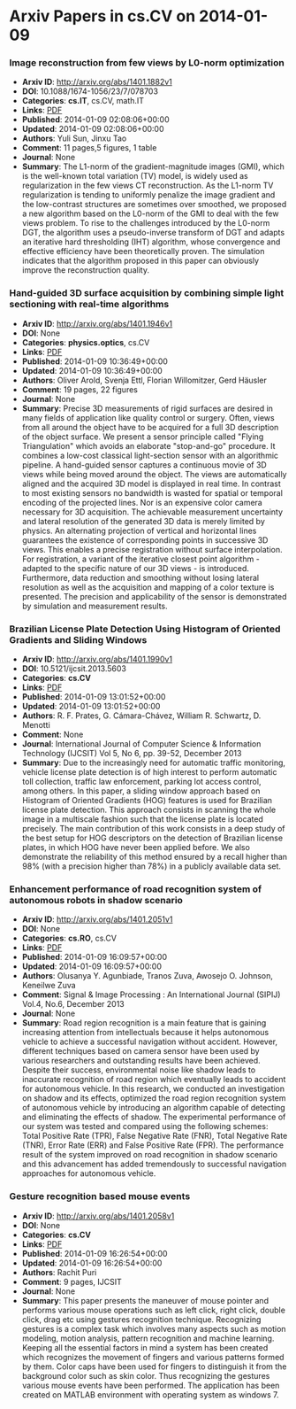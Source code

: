 # Arxiv Papers in cs.CV on 2014-01-09
### Image reconstruction from few views by L0-norm optimization
- **Arxiv ID**: http://arxiv.org/abs/1401.1882v1
- **DOI**: 10.1088/1674-1056/23/7/078703
- **Categories**: **cs.IT**, cs.CV, math.IT
- **Links**: [PDF](http://arxiv.org/pdf/1401.1882v1)
- **Published**: 2014-01-09 02:08:06+00:00
- **Updated**: 2014-01-09 02:08:06+00:00
- **Authors**: Yuli Sun, Jinxu Tao
- **Comment**: 11 pages,5 figures, 1 table
- **Journal**: None
- **Summary**: The L1-norm of the gradient-magnitude images (GMI), which is the well-known total variation (TV) model, is widely used as regularization in the few views CT reconstruction. As the L1-norm TV regularization is tending to uniformly penalize the image gradient and the low-contrast structures are sometimes over smoothed, we proposed a new algorithm based on the L0-norm of the GMI to deal with the few views problem. To rise to the challenges introduced by the L0-norm DGT, the algorithm uses a pseudo-inverse transform of DGT and adapts an iterative hard thresholding (IHT) algorithm, whose convergence and effective efficiency have been theoretically proven. The simulation indicates that the algorithm proposed in this paper can obviously improve the reconstruction quality.



### Hand-guided 3D surface acquisition by combining simple light sectioning with real-time algorithms
- **Arxiv ID**: http://arxiv.org/abs/1401.1946v1
- **DOI**: None
- **Categories**: **physics.optics**, cs.CV
- **Links**: [PDF](http://arxiv.org/pdf/1401.1946v1)
- **Published**: 2014-01-09 10:36:49+00:00
- **Updated**: 2014-01-09 10:36:49+00:00
- **Authors**: Oliver Arold, Svenja Ettl, Florian Willomitzer, Gerd Häusler
- **Comment**: 19 pages, 22 figures
- **Journal**: None
- **Summary**: Precise 3D measurements of rigid surfaces are desired in many fields of application like quality control or surgery. Often, views from all around the object have to be acquired for a full 3D description of the object surface. We present a sensor principle called "Flying Triangulation" which avoids an elaborate "stop-and-go" procedure. It combines a low-cost classical light-section sensor with an algorithmic pipeline. A hand-guided sensor captures a continuous movie of 3D views while being moved around the object. The views are automatically aligned and the acquired 3D model is displayed in real time. In contrast to most existing sensors no bandwidth is wasted for spatial or temporal encoding of the projected lines. Nor is an expensive color camera necessary for 3D acquisition. The achievable measurement uncertainty and lateral resolution of the generated 3D data is merely limited by physics. An alternating projection of vertical and horizontal lines guarantees the existence of corresponding points in successive 3D views. This enables a precise registration without surface interpolation. For registration, a variant of the iterative closest point algorithm - adapted to the specific nature of our 3D views - is introduced. Furthermore, data reduction and smoothing without losing lateral resolution as well as the acquisition and mapping of a color texture is presented. The precision and applicability of the sensor is demonstrated by simulation and measurement results.



### Brazilian License Plate Detection Using Histogram of Oriented Gradients and Sliding Windows
- **Arxiv ID**: http://arxiv.org/abs/1401.1990v1
- **DOI**: 10.5121/ijcsit.2013.5603
- **Categories**: **cs.CV**
- **Links**: [PDF](http://arxiv.org/pdf/1401.1990v1)
- **Published**: 2014-01-09 13:01:52+00:00
- **Updated**: 2014-01-09 13:01:52+00:00
- **Authors**: R. F. Prates, G. Cámara-Chávez, William R. Schwartz, D. Menotti
- **Comment**: None
- **Journal**: International Journal of Computer Science & Information Technology
  (IJCSIT) Vol 5, No 6, pp. 39-52, December 2013
- **Summary**: Due to the increasingly need for automatic traffic monitoring, vehicle license plate detection is of high interest to perform automatic toll collection, traffic law enforcement, parking lot access control, among others. In this paper, a sliding window approach based on Histogram of Oriented Gradients (HOG) features is used for Brazilian license plate detection. This approach consists in scanning the whole image in a multiscale fashion such that the license plate is located precisely. The main contribution of this work consists in a deep study of the best setup for HOG descriptors on the detection of Brazilian license plates, in which HOG have never been applied before. We also demonstrate the reliability of this method ensured by a recall higher than 98% (with a precision higher than 78%) in a publicly available data set.



### Enhancement performance of road recognition system of autonomous robots in shadow scenario
- **Arxiv ID**: http://arxiv.org/abs/1401.2051v1
- **DOI**: None
- **Categories**: **cs.RO**, cs.CV
- **Links**: [PDF](http://arxiv.org/pdf/1401.2051v1)
- **Published**: 2014-01-09 16:09:57+00:00
- **Updated**: 2014-01-09 16:09:57+00:00
- **Authors**: Olusanya Y. Agunbiade, Tranos Zuva, Awosejo O. Johnson, Keneilwe Zuva
- **Comment**: Signal & Image Processing : An International Journal (SIPIJ) Vol.4,
  No.6, December 2013
- **Journal**: None
- **Summary**: Road region recognition is a main feature that is gaining increasing attention from intellectuals because it helps autonomous vehicle to achieve a successful navigation without accident. However, different techniques based on camera sensor have been used by various researchers and outstanding results have been achieved. Despite their success, environmental noise like shadow leads to inaccurate recognition of road region which eventually leads to accident for autonomous vehicle. In this research, we conducted an investigation on shadow and its effects, optimized the road region recognition system of autonomous vehicle by introducing an algorithm capable of detecting and eliminating the effects of shadow. The experimental performance of our system was tested and compared using the following schemes: Total Positive Rate (TPR), False Negative Rate (FNR), Total Negative Rate (TNR), Error Rate (ERR) and False Positive Rate (FPR). The performance result of the system improved on road recognition in shadow scenario and this advancement has added tremendously to successful navigation approaches for autonomous vehicle.



### Gesture recognition based mouse events
- **Arxiv ID**: http://arxiv.org/abs/1401.2058v1
- **DOI**: None
- **Categories**: **cs.CV**
- **Links**: [PDF](http://arxiv.org/pdf/1401.2058v1)
- **Published**: 2014-01-09 16:26:54+00:00
- **Updated**: 2014-01-09 16:26:54+00:00
- **Authors**: Rachit Puri
- **Comment**: 9 pages, IJCSIT
- **Journal**: None
- **Summary**: This paper presents the maneuver of mouse pointer and performs various mouse operations such as left click, right click, double click, drag etc using gestures recognition technique. Recognizing gestures is a complex task which involves many aspects such as motion modeling, motion analysis, pattern recognition and machine learning. Keeping all the essential factors in mind a system has been created which recognizes the movement of fingers and various patterns formed by them. Color caps have been used for fingers to distinguish it from the background color such as skin color. Thus recognizing the gestures various mouse events have been performed. The application has been created on MATLAB environment with operating system as windows 7.



